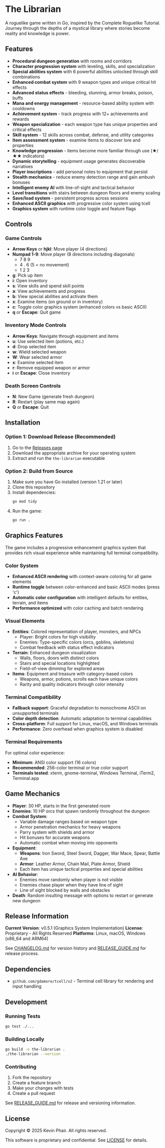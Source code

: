 # The Librarian

A roguelike game written in Go, inspired by the Complete Roguelike Tutorial. Journey through the depths of a mystical library where stories become reality and knowledge is power.

## Features

- **Procedural dungeon generation** with rooms and corridors
- **Character progression system** with leveling, skills, and specialization
- **Special abilities system** with 6 powerful abilities unlocked through skill combinations
- **Enhanced combat system** with 9 weapon types and unique critical hit effects
- **Advanced status effects** - bleeding, stunning, armor breaks, poison, buffs
- **Mana and energy management** - resource-based ability system with cooldowns
- **Achievement system** - track progress with 12+ achievements and rewards
- **Weapon specialization** - each weapon type has unique properties and critical effects
- **Skill system** - 12 skills across combat, defense, and utility categories
- **Item assessment system** - examine items to discover lore and properties
- **Knowledge progression** - items become more familiar through use (★/★★ indicators)
- **Dynamic storytelling** - equipment usage generates discoverable narratives
- **Player inscriptions** - add personal notes to equipment that persist
- **Stealth mechanics** - reduce enemy detection range and gain ambush bonuses
- **Intelligent enemy AI** with line-of-sight and tactical behavior
- **Level transitions** with stairs between dungeon floors and enemy scaling
- **Save/load system** - persistent progress across sessions
- **Enhanced ASCII graphics** with progressive color system using tcell
- **Graphics system** with runtime color toggle and feature flags

## Controls

### Game Controls
- **Arrow Keys** or **hjkl**: Move player (4 directions)
- **Numpad 1-9**: Move player (8 directions including diagonals)
  - 7 8 9
  - 4 . 6  (5 = no movement)
  - 1 2 3
- **g**: Pick up item
- **i**: Open inventory
- **s**: View skills and spend skill points
- **a**: View achievements and progress
- **b**: View special abilities and activate them
- **x**: Examine items (on ground or in inventory)
- **c**: Toggle color graphics system (enhanced colors vs basic ASCII)
- **q** or **Escape**: Quit game

### Inventory Mode Controls
- **Arrow Keys**: Navigate through equipment and items
- **u**: Use selected item (potions, etc.)
- **d**: Drop selected item
- **w**: Wield selected weapon
- **W**: Wear selected armor
- **x**: Examine selected item
- **r**: Remove equipped weapon or armor
- **i** or **Escape**: Close inventory

### Death Screen Controls
- **N**: New Game (generate fresh dungeon)
- **R**: Restart (play same map again)
- **Q** or **Escape**: Quit

## Installation

### Option 1: Download Release (Recommended)
1. Go to the [Releases page](https://github.com/klp2/rogue-lite-1/releases)
2. Download the appropriate archive for your operating system
3. Extract and run the `the-librarian` executable

### Option 2: Build from Source
1. Make sure you have Go installed (version 1.21 or later)
2. Clone this repository
3. Install dependencies:
   ```bash
   go mod tidy
   ```
4. Run the game:
   ```bash
   go run .
   ```

## Graphics Features

The game includes a progressive enhancement graphics system that provides rich visual experience while maintaining full terminal compatibility.

### Color System
- **Enhanced ASCII rendering** with context-aware coloring for all game elements
- **Runtime toggle** between color-enhanced and basic ASCII modes (press 'c')
- **Automatic color configuration** with intelligent defaults for entities, terrain, and items
- **Performance optimized** with color caching and batch rendering

### Visual Elements
- **Entities**: Colored representation of player, monsters, and NPCs
  - Player: Bright colors for high visibility
  - Enemies: Type-specific colors (orcs, goblins, skeletons)
  - Combat feedback with status effect indicators
- **Terrain**: Enhanced dungeon visualization
  - Walls, floors, doors with distinct colors
  - Stairs and special locations highlighted
  - Field-of-view dimming for explored areas
- **Items**: Equipment and treasure with category-based colors
  - Weapons, armor, potions, scrolls each have unique colors
  - Rarity and quality indicators through color intensity

### Terminal Compatibility
- **Fallback support**: Graceful degradation to monochrome ASCII on unsupported terminals
- **Color depth detection**: Automatic adaptation to terminal capabilities
- **Cross-platform**: Full support for Linux, macOS, and Windows terminals
- **Performance**: Zero overhead when graphics system is disabled

### Terminal Requirements
For optimal color experience:
- **Minimum**: ANSI color support (16 colors)
- **Recommended**: 256-color terminal or true color support
- **Terminals tested**: xterm, gnome-terminal, Windows Terminal, iTerm2, Terminal.app

## Game Mechanics

- **Player**: 30 HP, starts in the first generated room
- **Enemies**: 10 HP orcs that spawn randomly throughout the dungeon
- **Combat System**: 
  - Variable damage ranges based on weapon type
  - Armor penetration mechanics for heavy weapons
  - Parry system with shields and armor
  - Hit bonuses for accurate weapons
  - Automatic combat when moving into opponents
- **Equipment**: 
  - **Weapons**: Iron Sword, Steel Sword, Dagger, War Mace, Spear, Battle Axe
  - **Armor**: Leather Armor, Chain Mail, Plate Armor, Shield
  - Each item has unique tactical properties and special abilities
- **AI Behavior**: 
  - Enemies move randomly when player is not visible
  - Enemies chase player when they have line of sight
  - Line of sight blocked by walls and obstacles
- **Death**: Random insulting message with options to restart or generate new dungeon

## Release Information

**Current Version**: v0.5.1 (Graphics System Implementation)
**License**: Proprietary - All Rights Reserved
**Platforms**: Linux, macOS, Windows (x86_64 and ARM64)

See [CHANGELOG.md](CHANGELOG.md) for version history and [RELEASE_GUIDE.md](RELEASE_GUIDE.md) for release process.

## Dependencies

- `github.com/gdamore/tcell/v2` - Terminal cell library for rendering and input handling

## Development

### Running Tests
```bash
go test ./...
```

### Building Locally
```bash
go build -o the-librarian .
./the-librarian --version
```

### Contributing
1. Fork the repository
2. Create a feature branch
3. Make your changes with tests
4. Create a pull request

See [RELEASE_GUIDE.md](RELEASE_GUIDE.md) for release and versioning information.

## License

Copyright © 2025 Kevin Phair. All rights reserved.

This software is proprietary and confidential. See [LICENSE](LICENSE) for details.